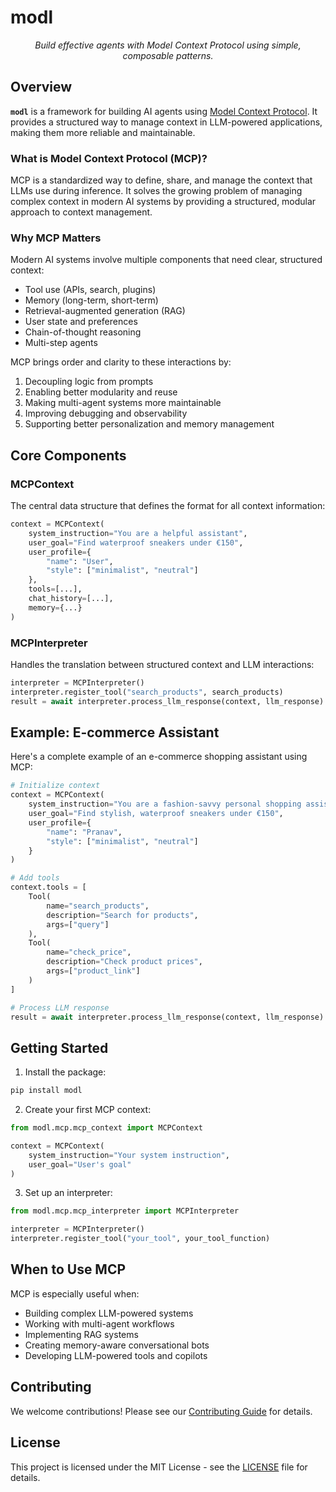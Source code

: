 # modl

<p align="center">
  <em>Build effective agents with Model Context Protocol using simple, composable patterns.</em>
</p>



## Overview

**`modl`** is a framework for building AI agents using [Model Context Protocol](MCP). It provides a structured way to manage context in LLM-powered applications, making them more reliable and maintainable.

### What is Model Context Protocol (MCP)?

MCP is a standardized way to define, share, and manage the context that LLMs use during inference. It solves the growing problem of managing complex context in modern AI systems by providing a structured, modular approach to context management.

### Why MCP Matters

Modern AI systems involve multiple components that need clear, structured context:
- Tool use (APIs, search, plugins)
- Memory (long-term, short-term)
- Retrieval-augmented generation (RAG)
- User state and preferences
- Chain-of-thought reasoning
- Multi-step agents

MCP brings order and clarity to these interactions by:
1. Decoupling logic from prompts
2. Enabling better modularity and reuse
3. Making multi-agent systems more maintainable
4. Improving debugging and observability
5. Supporting better personalization and memory management

## Core Components

### MCPContext

The central data structure that defines the format for all context information:

```python
context = MCPContext(
    system_instruction="You are a helpful assistant",
    user_goal="Find waterproof sneakers under €150",
    user_profile={
        "name": "User",
        "style": ["minimalist", "neutral"]
    },
    tools=[...],
    chat_history=[...],
    memory={...}
)
```

### MCPInterpreter

Handles the translation between structured context and LLM interactions:

```python
interpreter = MCPInterpreter()
interpreter.register_tool("search_products", search_products)
result = await interpreter.process_llm_response(context, llm_response)
```

## Example: E-commerce Assistant

Here's a complete example of an e-commerce shopping assistant using MCP:

```python
# Initialize context
context = MCPContext(
    system_instruction="You are a fashion-savvy personal shopping assistant",
    user_goal="Find stylish, waterproof sneakers under €150",
    user_profile={
        "name": "Pranav",
        "style": ["minimalist", "neutral"]
    }
)

# Add tools
context.tools = [
    Tool(
        name="search_products",
        description="Search for products",
        args=["query"]
    ),
    Tool(
        name="check_price",
        description="Check product prices",
        args=["product_link"]
    )
]

# Process LLM response
result = await interpreter.process_llm_response(context, llm_response)
```

## Getting Started

1. Install the package:
```bash
pip install modl
```

2. Create your first MCP context:
```python
from modl.mcp.mcp_context import MCPContext

context = MCPContext(
    system_instruction="Your system instruction",
    user_goal="User's goal"
)
```

3. Set up an interpreter:
```python
from modl.mcp.mcp_interpreter import MCPInterpreter

interpreter = MCPInterpreter()
interpreter.register_tool("your_tool", your_tool_function)
```

## When to Use MCP

MCP is especially useful when:
- Building complex LLM-powered systems
- Working with multi-agent workflows
- Implementing RAG systems
- Creating memory-aware conversational bots
- Developing LLM-powered tools and copilots

## Contributing

We welcome contributions! Please see our [Contributing Guide](CONTRIBUTING.md) for details.

## License

This project is licensed under the MIT License - see the [LICENSE](LICENSE) file for details.
